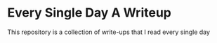 # Every Single Day A Writeup
This repository is  a collection of write-ups that I read every single day

